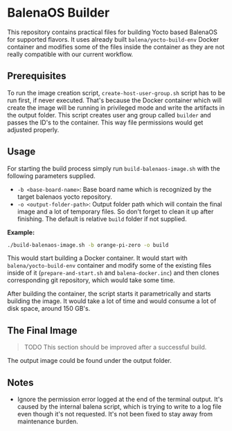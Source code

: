 # BalenaOS Builder

This repository contains practical files for building Yocto based BalenaOS for supported flavors. It uses already built `balena/yocto-build-env` Docker container and modifies some of the files inside the container as they are not really compatible with our current workflow.

## Prerequisites

To run the image creation script, `create-host-user-group.sh` script has to be run first, if never executed. That's because the Docker container which will create the image will be running in privileged mode and write the artifacts in the output folder. This script creates user ang group called `builder` and passes the ID's to the container. This way file permissions would get adjusted properly.

## Usage

For starting the build process simply run `build-balenaos-image.sh` with the following parameters supplied.

* `-b <base-board-name>`: Base board name which is recognized by the target balenaos yocto repository.
* `-o <output-folder-path>`: Output folder path which will contain the final image and a lot of temporary files. So don't forget to clean it up after finishing. The default is relative `build` folder if not supplied.

**Example:**

```sh
./build-balenaos-image.sh -b orange-pi-zero -o build
```

This would start building a Docker container. It would start with `balena/yocto-build-env` container and modify some of the existing files inside of it (`prepare-and-start.sh` and `balena-docker.inc`) and then clones corresponding git repository, which would take some time.

After building the container, the script starts it parametrically and starts building the image. It would take a lot of time and would consume a lot of disk space, around 150 GB's.

## The Final Image

> TODO This section should be improved after a successful build.

The output image could be found under the output folder.

## Notes
* Ignore the permission error logged at the end of the terminal output. It's caused by the internal balena script, which is trying to write to a log file even though it's not requested. It's not been fixed to stay away from maintenance burden.
